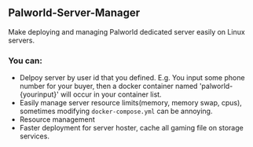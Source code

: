 ## Palworld-Server-Manager

Make deploying and managing Palworld dedicated server easily on Linux servers.

### You can:

- Delpoy server by user id that you defined. E.g. You input some phone number for your buyer, then a docker container named 'palworld-{yourinput}' will occur in your container list.
- Easily manage server resource limits(memory, memory swap, cpus), sometimes modifying `docker-compose.yml` can be annoying.
- Resource management
- Faster deployment for server hoster, cache all gaming file on storage services.

